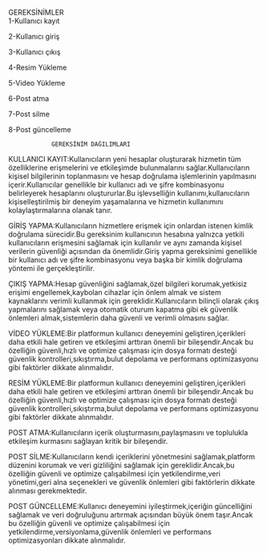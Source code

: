 GEREKSİNİMLER			
1-Kullanıcı kayıt

2-Kullanıcı giriş

3-Kullanıcı çıkış

4-Resim Yükleme

5-Video Yükleme

6-Post atma

7-Post silme

8-Post güncelleme  



				GEREKSİNİM DAĞILIMLARI
KULLANICI KAYIT:Kullanıcıların yeni hesaplar oluşturarak hizmetin tüm özelliklerine erişmelerini ve etkileşimde bulunmalarını sağlar.Kullanıcıların kişisel bilgilerinin toplanmasını ve hesap doğrulama işlemlerinin yapılmasını içerir.Kullanıcılar genellikle bir kullanıcı adı ve şifre kombinasyonu belirleyerek hesaplarını oluştururlar.Bu işlevselliğin kullanımı,kullanıcıların kişiselleştirilmiş bir deneyim yaşamalarına ve hizmetin kullanımını kolaylaştırmalarına olanak tanır.



GİRİŞ YAPMA:Kullanıcıların hizmetlere erişmek için onlardan istenen kimlik doğrulama sürecidir.Bu gereksinim kullanıcının hesabına yalnızca yetkili kullanıcıların erişmesini sağlamak için kullanılır ve aynı zamanda kişisel verilerin güvenliği açısından da önemlidir.Giriş yapma gereksinimi genellikle bir kullanıcı adı ve şifre kombinasyonu veya başka bir kimlik doğrulama yöntemi ile gerçekleştirilir.



ÇIKIŞ YAPMA:Hesap güvenliğini sağlamak,özel bilgileri korumak,yetkisiz erişimi engellemek,kaybolan cihazlar için önlem almak ve sistem kaynaklarını verimli kullanmak için gereklidir.Kullanıcıların bilinçli olarak çıkış yapmalarını sağlamak veya otomatik oturum kapatma gibi ek güvenlik önlemleri almak,sistemlerin daha güvenli ve verimli olmasını sağlar.

VİDEO YÜKLEME:Bir platformun kullanıcı deneyemini geliştiren,içerikleri daha etkili hale getiren ve etkileşimi arttıran önemli bir bileşendir.Ancak bu özelliğin güvenli,hızlı ve optimize çalışması için dosya formatı desteği güvenlik kontrolleri,sıkıştırma,bulut depolama ve performans optimizasyonu gibi faktörler dikkate alınmalıdır.

RESİM YÜKLEME:Bir platformun kullanıcı deneyemini geliştiren,içerikleri daha etkili hale getiren ve etkileşimi arttıran önemli bir bileşendir.Ancak bu özelliğin güvenli,hızlı ve optimize çalışması için dosya formatı desteği güvenlik kontrolleri,sıkıştırma,bulut depolama ve performans optimizasyonu gibi faktörler dikkate alınmalıdır.


POST ATMA:Kullanıcıların içerik oluşturmasını,paylaşmasını ve toplulukla etkileşim kurmasını sağlayan kritik bir bileşendir.


POST SİLME:Kullanıcıların kendi içeriklerini yönetmesini sağlamak,platform düzenini korumak ve veri gizliliğini sağlamak için gereklidir.Ancak,bu özelliğin güvenli ve optimize çalışabilmesi için yetkilendirme,veri yönetimi,geri alna seçenekleri ve güvenlik önlemleri gibi faktörlerin dikkate alınması gerekmektedir.



POST GÜNCELLEME:Kullanıcı deneyemini iyileştirmek,içeriğin güncelliğini sağlamak ve veri doğruluğunu artırmak açısından büyük önem taşır.Ancak bu özelliğin güvenli ve optimize çalışabilmesi için yetkilendirme,versiyonlama,güvenlik önlemleri ve performans optimizasyonları dikkate alınmalıdır.	



